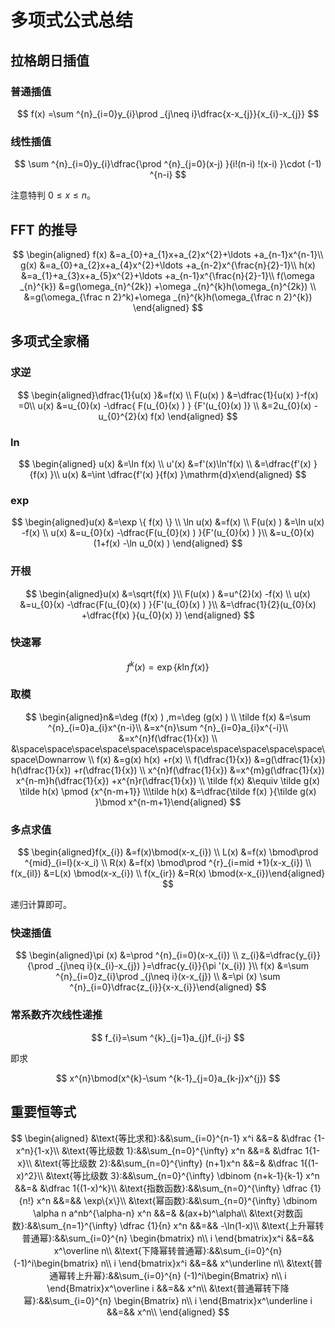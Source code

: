 # 多项式公式总结

## 拉格朗日插值

### 普通插值

$$
f(x) =\sum ^{n}_{i=0}y_{i}\prod _{j\neq i}\dfrac{x-x_{j}}{x_{i}-x_{j}}
$$

### 线性插值

$$
\sum ^{n}_{i=0}y_{i}\dfrac{\prod ^{n}_{j=0}(x-j) }{i!(n-i) !(x-i) }\cdot (-1) ^{n-i}
$$

注意特判 $0\leq x\leq n$。

## FFT 的推导

$$
\begin{aligned}
f(x) &=a_{0}+a_{1}x+a_{2}x^{2}+\ldots +a_{n-1}x^{n-1}\\
g(x) &=a_{0}+a_{2}x+a_{4}x^{2}+\ldots +a_{n-2}x^{\frac{n}{2}-1}\\
h(x) &=a_{1}+a_{3}x+a_{5}x^{2}+\ldots +a_{n-1}x^{\frac{n}{2}-1}\\
f(\omega _{n}^{k}) &=g(\omega_{n}^{2k}) +\omega _{n}^{k}h(\omega_{n}^{2k}) \\
&=g(\omega_{\frac n 2}^k)+\omega _{n}^{k}h(\omega_{\frac n 2}^{k})
\end{aligned}
$$

## 多项式全家桶

### 求逆

$$
\begin{aligned}\dfrac{1}{u(x) }&=f(x) \\
F(u(x) ) &=\dfrac{1}{u(x) }-f(x) =0\\
u(x) &=u_{0}(x) -\dfrac{
F(u_{0}(x) ) }
{F'(u_{0}(x) )} \\
&=2u_{0}(x) -u_{0}^{2}(x) f(x) \end{aligned}
$$

### ln

$$
\begin{aligned} u(x) &=\ln f(x) \\
 u'(x) &=f'(x)\ln'f(x)  \\
&=\dfrac{f'(x) }{f(x) }\\
u(x) &=\int \dfrac{f'(x) }{f(x) }\mathrm{d}x\end{aligned}
$$

### exp

$$
\begin{aligned}u(x) &=\exp \{ f(x) \} \\
\ln u(x) &=f(x) \\
F(u(x) ) &=\ln u(x) -f(x) \\
u(x) &=u_{0}(x) -\dfrac{F(u_{0}(x) ) }{F'(u_{0}(x) ) }\\
&=u_{0}(x) (1+f(x) -\ln u_0(x) ) \end{aligned}
$$

### 开根

$$
\begin{aligned}u(x) &=\sqrt{f(x) }\\
F(u(x) ) &=u^{2}(x) -f(x) \\
u(x) &=u_{0}(x) -\dfrac{F(u_{0}(x) ) }{F'(u_{0}(x) ) }\\
&=\dfrac{1}{2}(u_{0}(x) +\dfrac{f(x) }{u_{0}(x) }) \end{aligned}
$$

### 快速幂

$$
f^{k}(x) =\exp \{ k\ln f(x) \}
$$

### 取模

$$
\begin{aligned}n&=\deg (f(x) ) ,m=\deg (g(x) ) \\
\tilde f(x) &=\sum ^{n}_{i=0}a_{i}x^{n-i}\\
&=x^{n}\sum ^{n}_{i=0}a_{i}x^{-i}\\
&=x^{n}f(\dfrac{1}{x}) \\
&\space\space\space\space\space\space\space\space\space\space\space\space\Downarrow \\
f(x) &=g(x) h(x) +r(x) \\
f(\dfrac{1}{x}) &=g(\dfrac{1}{x}) h(\dfrac{1}{x}) +r(\dfrac{1}{x}) \\
x^{n}f(\dfrac{1}{x}) &=x^{m}g(\dfrac{1}{x}) x^{n-m}h(\dfrac{1}{x}) +x^{n}r(\dfrac{1}{x}) \\
\tilde f(x) &\equiv \tilde g(x) \tilde h(x) \pmod {x^{n-m+1}} \\\tilde h(x) &=\dfrac{\tilde f(x) }{\tilde g(x) }\bmod x^{n-m+1}\end{aligned}
$$

### 多点求值

$$
\begin{aligned}f(x_{i}) &=f(x)\bmod(x-x_{i}) \\
L(x) &=f(x) \bmod\prod ^{mid}_{i=l}(x-x_i) \\
R(x) &=f(x) \bmod\prod ^{r}_{i=mid +1}(x-x_{i}) \\
f(x_{il}) &=L(x) \bmod(x-x_{i}) \\
f(x_{ir}) &=R(x) \bmod(x-x_{i})\end{aligned}
$$

递归计算即可。

### 快速插值

$$
\begin{aligned}\pi (x) &=\prod ^{n}_{i=0}(x-x_{i}) \\
z_{i}&=\dfrac{y_{i}}{\prod _{j\neq i}(x_{i}-x_{j}) }=\dfrac{y_{i}}{\pi '(x_{i}) }\\
f(x) &=\sum ^{n}_{i=0}z_{i}\prod _{j\neq i}(x-x_{j}) \\
&=\pi (x) \sum ^{n}_{i=0}\dfrac{z_{i}}{x-x_{i}}\end{aligned}
$$

### 常系数齐次线性递推

$$
f_{i}=\sum ^{k}_{j=1}a_{j}f_{i-j}
$$

即求

$$
x^{n}\bmod(x^{k}-\sum ^{k-1}_{j=0}a_{k-j}x^{j})
$$

## 重要恒等式

$$
\begin{aligned}
    &\text{等比求和}:&&\sum_{i=0}^{n-1} x^i &&=& &\dfrac {1-x^n}{1-x}\\
    &\text{等比级数 1}:&&\sum_{n=0}^{\infty} x^n &&=& &\dfrac 1{1-x}\\
    &\text{等比级数 2}:&&\sum_{n=0}^{\infty} (n+1)x^n &&=& &\dfrac 1{(1-x)^2}\\
    &\text{等比级数 3}:&&\sum_{n=0}^{\infty} \dbinom {n+k-1}{k-1} x^n &&=& &\dfrac 1{(1-x)^k}\\
    &\text{指数函数}:&&\sum_{n=0}^{\infty} \dfrac {1}{n!} x^n &&=&& \exp\{x\}\\
    &\text{幂函数}:&&\sum_{n=0}^{\infty} \dbinom \alpha n a^nb^{\alpha-n} x^n &&=& &(ax+b)^\alpha\\
    &\text{对数函数}:&&\sum_{n=1}^{\infty} \dfrac {1}{n} x^n &&=&& -\ln(1-x)\\
    &\text{上升幂转普通幂}:&&\sum_{i=0}^{n} \begin{bmatrix}
 n\\
i
\end{bmatrix}x^i &&=&& x^\overline n\\
    &\text{下降幂转普通幂}:&&\sum_{i=0}^{n} (-1)^i\begin{bmatrix}
 n\\
i
\end{bmatrix}x^i &&=&& x^\underline n\\
    &\text{普通幂转上升幂}:&&\sum_{i=0}^{n} (-1)^i\begin{Bmatrix}
 n\\
i
\end{Bmatrix}x^\overline i &&=&& x^n\\
    &\text{普通幂转下降幂}:&&\sum_{i=0}^{n} \begin{Bmatrix}
 n\\
i
\end{Bmatrix}x^\underline i &&=&& x^n\\
\end{aligned}
$$
